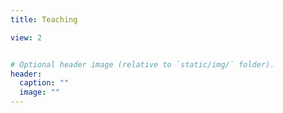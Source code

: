 ```yaml
---
title: Teaching

view: 2


# Optional header image (relative to `static/img/` folder).
header:
  caption: ""
  image: ""
---
```

